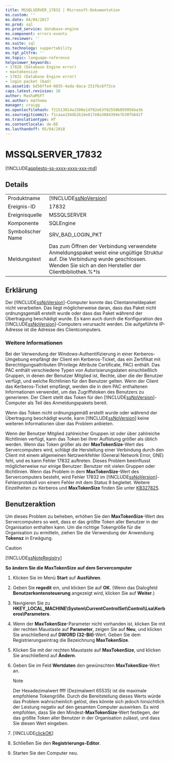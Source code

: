 ```yaml
---
title: MSSQLSERVER_17832 | Microsoft-Dokumentation
ms.custom: ''
ms.date: 04/04/2017
ms.prod: sql
ms.prod_service: database-engine
ms.component: errors-events
ms.reviewer: ''
ms.suite: sql
ms.technology: supportability
ms.tgt_pltfrm: ''
ms.topic: language-reference
helpviewer_keywords:
- 17828 (Database Engine error)
- maxtokensize
- 17832 (Database Engine error)
- login packet (bad)
ms.assetid: bd56ffe4-0855-4ada-8aca-251fbc6ff2ce
caps.latest.revision: 16
author: MashaMSFT
ms.author: mathoma
manager: craigg
ms.openlocfilehash: f21513014a1500e1df92e63f82550b059956ba3b
ms.sourcegitcommit: f1caaa156db2b16e817e0a3884394e7b30fb642f
ms.translationtype: HT
ms.contentlocale: de-DE
ms.lasthandoff: 05/04/2018
---
```

# <a name="mssqlserver17832"></a>MSSQLSERVER_17832
[!INCLUDE[appliesto-ss-xxxx-xxxx-xxx-md](../../includes/appliesto-ss-xxxx-xxxx-xxx-md.md)]
  
## <a name="details"></a>Details  
  
|||  
|-|-|  
|Produktname|[!INCLUDE[ssNoVersion](../../includes/ssnoversion-md.md)]|  
|Ereignis-ID|17832|  
|Ereignisquelle|MSSQLSERVER|  
|Komponente|SQLEngine|  
|Symbolischer Name|SRV_BAD_LOGIN_PKT|  
|Meldungstext|Das zum Öffnen der Verbindung verwendete Anmeldungspaket weist eine ungültige Struktur auf. Die Verbindung wurde geschlossen. Wenden Sie sich an den Hersteller der Clientbibliothek.%*ls|  
  
## <a name="explanation"></a>Erklärung  
Der [!INCLUDE[ssNoVersion](../../includes/ssnoversion-md.md)]-Computer konnte das Clientanmeldepaket nicht verarbeiten. Das liegt möglicherweise daran, dass das Paket nicht ordnungsgemäß erstellt wurde oder dass das Paket während der Übertragung beschädigt wurde. Es kann auch durch die Konfiguration des [!INCLUDE[ssNoVersion](../../includes/ssnoversion-md.md)]-Computers verursacht werden. Die aufgeführte IP-Adresse ist die Adresse des Clientcomputers.  
  
### <a name="more-information"></a>Weitere Informationen  
Bei der Verwendung der Windows-Authentifizierung in einer Kerberos-Umgebung empfängt der Client ein Kerberos-Ticket, das ein Zertifikat mit Berechtigungsattributen (Privilege Attribute Certificate, PAC) enthält. Das PAC enthält verschiedene Typen von Autorisierungsdaten einschließlich Gruppen, in denen der Benutzer Mitglied ist, Rechte, über die der Benutzer verfügt, und welche Richtlinien für den Benutzer gelten. Wenn der Client das Kerberos-Ticket empfängt, werden die in dem PAC enthaltenen Informationen verwendet, um das Zugriffstoken des Benutzers zu generieren. Der Client stellt das Token für den [!INCLUDE[ssNoVersion](../../includes/ssnoversion-md.md)]-Computer als Teil des Anmeldungspakets bereit.  
  
Wenn das Token nicht ordnungsgemäß erstellt wurde oder während der Übertragung beschädigt wurde, kann [!INCLUDE[ssNoVersion](../../includes/ssnoversion-md.md)] keine weiteren Informationen über das Problem anbieten.  
  
Wenn der Benutzer Mitglied zahlreicher Gruppen ist oder über zahlreiche Richtlinien verfügt, kann das Token bei ihrer Auflistung größer als üblich werden. Wenn das Token größer als der **MaxTokenSize**-Wert des Servercomputers wird, schlägt die Herstellung einer Verbindung durch den Client mit einem allgemeinen Netzwerkfehler (General Network Error, GNE) fehl, und es kann Fehler 17832 auftreten. Dieses Problem beeinflusst möglicherweise nur einige Benutzer: Benutzer mit vielen Gruppen oder Richtlinien. Wenn das Problem in dem **MaxTokenSize**-Wert des Servercomputers besteht, wird Fehler 17832 im [!INCLUDE[ssNoVersion](../../includes/ssnoversion-md.md)]-Fehlerprotokoll von einem Fehler mit dem Status 9 begleitet. Weitere Einzelheiten zu Kerberos und **MaxTokenSize** finden Sie unter [KB327825](http://support.microsoft.com/kb/327825).  
  
## <a name="user-action"></a>Benutzeraktion  
Um dieses Problem zu beheben, erhöhen Sie den **MaxTokenSize**-Wert des Servercomputers so weit, dass er das größte Token aller Benutzer in der Organisation enthalten kann. Um die richtige Tokengröße für die Organisation zu ermitteln, ziehen Sie die Verwendung der Anwendung **Tokensz** in Erwägung.  
  
> [!CAUTION]  
> [!INCLUDE[ssNoteRegistry](../../includes/ssnoteregistry-md.md)]  
  
**So ändern Sie die MaxTokenSize** **auf dem Servercomputer**  
  
1.  Klicken Sie im Menü **Start** auf **Ausführen**.  
  
2.  Geben Sie **regedit** ein, und klicken Sie auf **OK**. (Wenn das Dialogfeld **Benutzerkontensteuerung** angezeigt wird, klicken Sie auf **Weiter**.)  
  
3.  Navigieren Sie zu **HKEY_LOCAL_MACHINE\System\CurrentControlSet\Control\Lsa\Kerberos\Parameters**.  
  
4.  Wenn der **MaxTokenSize**-Parameter nicht vorhanden ist, klicken Sie mit der rechten Maustaste auf **Parameter**, zeigen Sie auf **Neu**, und klicken Sie anschließend auf **DWORD (32-Bit)**-Wert. Geben Sie dem Registrierungseintrag die Bezeichnung **MaxTokenSize**.  
  
5.  Klicken Sie mit der rechten Maustaste auf **MaxTokenSize**, und klicken Sie anschließend auf **Ändern**.  
  
6.  Geben Sie im Feld **Wertdaten** den gewünschten **MaxTokenSize**-Wert an.  
  
    > [!NOTE]  
    > Der Hexadezimalwert ffff (Dezimalwert 65535) ist die maximale empfohlene Tokengröße. Durch die Bereitstellung dieses Werts würde das Problem wahrscheinlich gelöst, dies könnte sich jedoch hinsichtlich der Leistung negativ auf den gesamten Computer auswirken. Es wird empfohlen, dass Sie den Mindest-**MaxTokenSize**-Wert festlegen, der das größte Token aller Benutzer in der Organisation zulässt, und dass Sie diesen Wert eingeben.  
  
7.  [!INCLUDE[clickOK](../../includes/clickok-md.md)]  
  
8.  Schließen Sie den **Registrierungs-Editor**.  
  
9. Starten Sie den Computer neu.  
  
